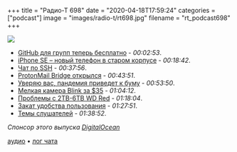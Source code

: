 +++
title = "Радио-Т 698"
date = "2020-04-18T17:59:24"
categories = ["podcast"]
image = "images/radio-t/rt698.jpg"
filename = "rt_podcast698"
+++

![](https://radio-t.com/images/radio-t/rt698.jpg)

- [GitHub для групп теперь бесплатно](https://www.engadget.com/github-core-features-free-211014706.html) - *00:02:53*.
- [iPhone SE – новый телефон в старом корпусе](https://www.apple.com/newsroom/2020/04/iphone-se-a-powerful-new-smartphone-in-a-popular-design/) - *00:18:42*.
- [Чат по SSH](https://github.com/shazow/ssh-chat) - *00:37:56*.
- [ProtonMail Bridge открылся](https://protonmail.com/blog/bridge-open-source/) - *00:43:51*.
- [Уверяю вас, пандемия приведет к буму](https://reminder.media/post/pandemiya-privedet-k-bumu-tekhnologicheskikh-otkrytiy) - *00:53:50*.
- [Мелкая камера Blink за $35](https://www.engadget.com/amazons-blink-mini-camera-announcement-183048551.html) - *01:04:12*.
- [Проблемы с 2TB-6TB WD Red](https://blocksandfiles.com/2020/04/14/wd-red-nas-drives-shingled-magnetic-recording/) - *01:18:04*.
- [Закат удобства пользования](https://datagubbe.se/decusab/) - *01:27:51*.
- [Темы слушателей](https://radio-t.com/p/2020/04/14/prep-698/) - *01:38:52*.

*Спонсор этого выпуска [DigitalOcean](https://do.co/radiot)*


[аудио](https://cdn.radio-t.com/rt_podcast698.mp3) • [лог чата](https://chat.radio-t.com/logs/radio-t-698.html)
<audio src="https://cdn.radio-t.com/rt_podcast698.mp3" preload="none"></audio>

